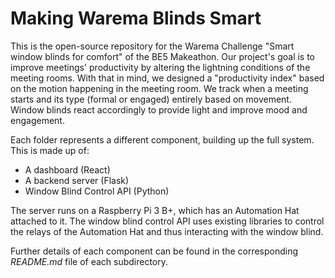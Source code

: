 # Making Warema Blinds Smart

This is the open-source repository for the Warema Challenge "Smart window blinds for comfort" of the BE5 Makeathon. Our project's goal is to improve meetings' productivity by altering the lightning conditions of the meeting rooms. With that in mind, we designed a "productivity index" based on the motion happening in the meeting room. We track when a meeting starts and its type (formal or engaged) entirely based on movement. Window blinds react accordingly to provide light and improve mood and engagement.

Each folder represents a different component, building up the full system. This is made up of:
* A dashboard (React)
* A backend server (Flask)
* Window Blind Control API (Python)

The server runs on a Raspberry Pi 3 B+, which has an Automation Hat attached to it. The window blind control API uses existing libraries to control the relays of the Automation Hat and thus interacting with the window blind.

Further details of each component can be found in the corresponding *README.md* file of each subdirectory.
